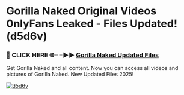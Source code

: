 # Gorilla Naked Original Videos 0nlyFans Leaked - Files Updated! (d5d6v)

<h3>🔴 CLICK HERE 🌐==►► <a href="https://tinyurl.com/yckcrads" rel="nofollow">Gorilla Naked Updated Files</a></h3>

Get Gorilla Naked and all content. Now you can access all videos and pictures of Gorilla Naked. New Updated Files 2025!

[![d5d6v](https://i.imgur.com/hpKpOFt.gif)](https://tinyurl.com/yckcrads)
